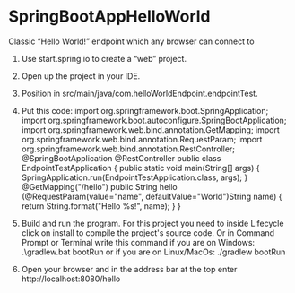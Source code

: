 # SpringBootAppHelloWorld
Classic “Hello World!” endpoint which any browser can connect to

1. Use start.spring.io to create a “web” project.
2. Open up the project in your IDE.
3. Position in src/main/java/com.helloWorldEndpoint.endpointTest.
4. Put this code:
  	import org.springframework.boot.SpringApplication;
	import org.springframework.boot.autoconfigure.SpringBootApplication;
	import org.springframework.web.bind.annotation.GetMapping;
	import org.springframework.web.bind.annotation.RequestParam;
	import org.springframework.web.bind.annotation.RestController;
	@SpringBootApplication
	@RestController
	public class EndpointTestApplication {
		public static void main(String[] args) {
			SpringApplication.run(EndpointTestApplication.class, args);
		}
		@GetMapping("/hello")
		public String hello (@RequestParam(value="name", defaultValue="World")String name) {
			return String.format("Hello %s!", name);
		}
	} 
     
 5. Build and run the program. For this project you need to inside Lifecycle click on install to compile the project's source code. Or in Command Prompt or Terminal write this command if you are on Windows: .\gradlew.bat bootRun or if you are on Linux/MacOs: ./gradlew bootRun
 6. Open your browser and in the address bar at the top enter http://localhost:8080/hello
